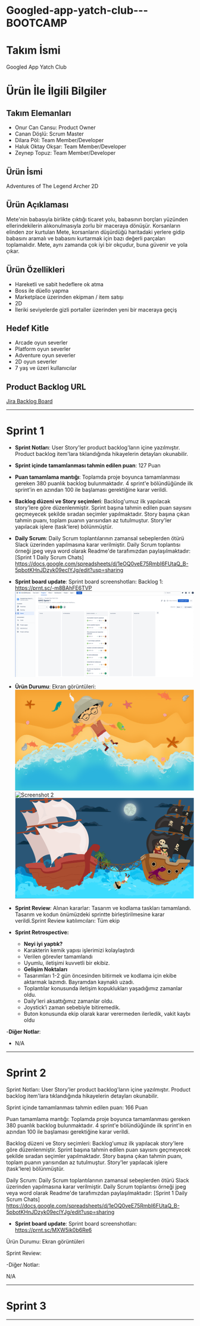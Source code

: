 # Googled-app-yatch-club---BOOTCAMP
# **Takım İsmi**

Googled App Yatch Club

# Ürün İle İlgili Bilgiler

## Takım Elemanları

- Onur Can Cansu: Product Owner
- Canan Döşlü: Scrum Master
- Dilara Pöl: Team Member/Developer
- Haluk Oktay Okşar: Team Member/Developer
- Zeynep Topuz: Team Member/Developer

## Ürün İsmi

Adventures of The Legend Archer 2D

## Ürün Açıklaması

Mete'nin babasıyla birlikte çıktığı ticaret yolu, babasının borçları yüzünden ellerindekilerin alıkonulmasıyla zorlu bir maceraya dönüşür. 
Korsanların elinden zor kurtulan Mete, korsanların düşürdüğü haritadaki yerlere gidip babasını aramalı ve babasını kurtarmak için bazı değerli parçaları toplamalıdır. 
Mete, aynı zamanda çok iyi bir okçudur, buna güvenir ve yola çıkar.

## Ürün Özellikleri

- Hareketli ve sabit hedeflere ok atma
- Boss ile düello yapma
- Marketplace üzerinden ekipman / item satışı
- 2D
- İleriki seviyelerde gizli portaller üzerinden yeni bir maceraya geçiş

## Hedef Kitle

- Arcade oyun severler
- Platform oyun severler
- Adventure oyun severler
- 2D oyun severler
- 7 yaş ve üzeri kullanıcılar

## Product Backlog URL

[Jira Backlog Board](https://googledapp.atlassian.net/jira/software/projects/GAYC/boards/1)

---

# Sprint 1

- **Sprint Notları**: User Story'ler product backlog'ların içine yazılmıştır. Product backlog item'lara tıklandığında hikayelerin detayları okunabilir.

- **Sprint içinde tamamlanması tahmin edilen puan**: 127 Puan

- **Puan tamamlama mantığı**: Toplamda proje boyunca tamamlanması gereken 380 puanlık backlog bulunmaktadır. 4 sprint'e bölündüğünde ilk sprint'in en azından 100 ile başlaması gerektiğine karar verildi.

- **Backlog düzeni ve Story seçimleri**: Backlog'umuz ilk yapılacak story'lere göre düzenlenmiştir. Sprint başına tahmin edilen puan sayısını geçmeyecek şekilde sıradan seçimler yapılmaktadır. Story başına çıkan tahmin puanı, toplam puanın yarısından az tutulmuştur. Story'ler yapılacak işlere (task'lere) bölünmüştür.

- **Daily Scrum**: Daily Scrum toplantılarının zamansal sebeplerden ötürü Slack üzerinden yapılmasına karar verilmiştir. Daily Scrum toplantısı örneği jpeg veya word olarak Readme'de tarafımızdan paylaşılmaktadır: [Sprint 1 Daily Scrum Chats] https://docs.google.com/spreadsheets/d/1eOQ0veE75RmbI6FUtaQ_B-5pbotKHnJDzyk09ecIYJg/edit?usp=sharing

- **Sprint board update**: Sprint board screenshotları: 
Backlog 1: https://prnt.sc/-m8BAhFE6TVP
![Backlog 1](https://github.com/onurcancansu/Googled-app-yatch-club---BOOTCAMP/blob/main/Screenshot%20at%20May%2009%2022-53-45.png) 


- **Ürün Durumu**: Ekran görüntüleri:
  ![Screenshot 1](https://github.com/onurcancansu/Googled-app-yatch-club---BOOTCAMP/blob/main/kum.png)
  ![Screenshot 2](https://github.com/onurcancansu/Googled-app-yatch-club---BOOTCAMP/blob/main/metevebabas%C4%B1.png)
  ![Screenshot 3](https://github.com/onurcancansu/Googled-app-yatch-club---BOOTCAMP/blob/main/metekorsanlar.png)


- **Sprint Review**: 
Alınan kararlar: Tasarım ve kodlama taskları tamamlandı. Tasarım ve kodun önümüzdeki sprintte birleştirilmesine karar verildi.Sprint Review katılımcıları: Tüm ekip

- **Sprint Retrospective:**
  - **Neyi iyi yaptık?**
  -   Karakterin kemik yapısı işlerimizi kolaylaştırdı
  -   Verilen görevler tamamlandı
  -   Uyumlu, iletişimi kuvvetli bir ekibiz.
  - **Gelişim Noktaları**
  -   Tasarımları 1-2 gün öncesinden bitirmek ve kodlama için ekibe aktarmak lazımdı. Bayramdan kaynaklı uzadı. 
  -   Toplantılar konusunda iletişim kopuklukları yaşadığımız zamanlar oldu.
  -   Daily'leri aksattığımız zamanlar oldu.
  -   Joystick’i zaman sebebiyle bitiremedik.
  -   Buton konusunda ekip olarak karar verermeden ilerledik, vakit kaybı oldu


-**Diğer Notlar**:
- N/A

---

# Sprint 2

Sprint Notları: User Story'ler product backlog'ların içine yazılmıştır. Product backlog item'lara tıklandığında hikayelerin detayları okunabilir.

Sprint içinde tamamlanması tahmin edilen puan: 166 Puan

Puan tamamlama mantığı: Toplamda proje boyunca tamamlanması gereken 380 puanlık backlog bulunmaktadır. 4 sprint'e bölündüğünde ilk sprint'in en azından 100 ile başlaması gerektiğine karar verildi.

Backlog düzeni ve Story seçimleri: Backlog'umuz ilk yapılacak story'lere göre düzenlenmiştir. Sprint başına tahmin edilen puan sayısını geçmeyecek şekilde sıradan seçimler yapılmaktadır. Story başına çıkan tahmin puanı, toplam puanın yarısından az tutulmuştur. Story'ler yapılacak işlere (task'lere) bölünmüştür.

Daily Scrum: Daily Scrum toplantılarının zamansal sebeplerden ötürü Slack üzerinden yapılmasına karar verilmiştir. Daily Scrum toplantısı örneği jpeg veya word olarak Readme'de tarafımızdan paylaşılmaktadır: [Sprint 1 Daily Scrum Chats] https://docs.google.com/spreadsheets/d/1eOQ0veE75RmbI6FUtaQ_B-5pbotKHnJDzyk09ecIYJg/edit?usp=sharing

- **Sprint board update**: Sprint board screenshotları: 
https://prnt.sc/MXW5ik0b6Re6

Ürün Durumu: Ekran görüntüleri

Sprint Review: 

-Diğer Notlar:

N/A



---

# Sprint 3

---
